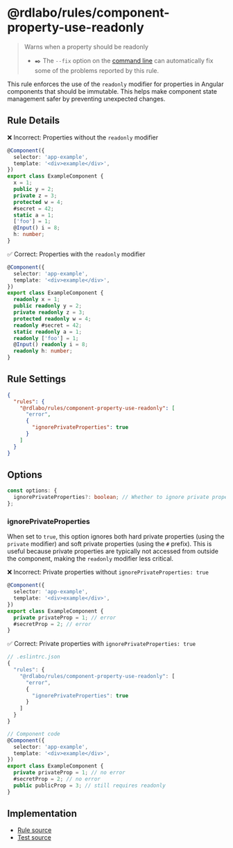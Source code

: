 # @rdlabo/rules/component-property-use-readonly

> Warns when a property should be readonly
>
> - ✒️ The `--fix` option on the [command line](https://eslint.org/docs/user-guide/command-line-interface#fixing-problems) can automatically fix some of the problems reported by this rule.

This rule enforces the use of the `readonly` modifier for properties in Angular components that should be immutable. This helps make component state management safer by preventing unexpected changes.

## Rule Details

❌ Incorrect: Properties without the `readonly` modifier

```ts
@Component({
  selector: 'app-example',
  template: '<div>example</div>',
})
export class ExampleComponent {
  x = 1;
  public y = 2;
  private z = 3;
  protected w = 4;
  #secret = 42;
  static a = 1;
  ['foo'] = 1;
  @Input() i = 8;
  h: number;
}
```

✅ Correct: Properties with the `readonly` modifier

```ts
@Component({
  selector: 'app-example',
  template: '<div>example</div>',
})
export class ExampleComponent {
  readonly x = 1;
  public readonly y = 2;
  private readonly z = 3;
  protected readonly w = 4;
  readonly #secret = 42;
  static readonly a = 1;
  readonly ['foo'] = 1;
  @Input() readonly i = 8;
  readonly h: number;
}
```

## Rule Settings

```json
{
  "rules": {
    "@rdlabo/rules/component-property-use-readonly": [
      "error",
      {
        "ignorePrivateProperties": true
      }
    ]
  }
}
```

## Options

```ts
const options: {
  ignorePrivateProperties?: boolean; // Whether to ignore private properties (default: false)
};
```

### ignorePrivateProperties

When set to `true`, this option ignores both hard private properties (using the `private` modifier) and soft private properties (using the `#` prefix). This is useful because private properties are typically not accessed from outside the component, making the `readonly` modifier less critical.

❌ Incorrect: Private properties without `ignorePrivateProperties: true`

```ts
@Component({
  selector: 'app-example',
  template: '<div>example</div>',
})
export class ExampleComponent {
  private privateProp = 1; // error
  #secretProp = 2; // error
}
```

✅ Correct: Private properties with `ignorePrivateProperties: true`

```ts
// .eslintrc.json
{
  "rules": {
    "@rdlabo/rules/component-property-use-readonly": [
      "error",
      {
        "ignorePrivateProperties": true
      }
    ]
  }
}

// Component code
@Component({
  selector: 'app-example',
  template: '<div>example</div>',
})
export class ExampleComponent {
  private privateProp = 1; // no error
  #secretProp = 2; // no error
  public publicProp = 3; // still requires readonly
}
```

## Implementation

- [Rule source](../../src/rules/component-property-use-readonly.ts)
- [Test source](../../tests/rules/component-property-use-readonly.ts)
